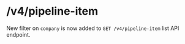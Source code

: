 # /v4/pipeline-item

New filter on `company` is now added to  `GET /v4/pipeline-item` list API endpoint.
